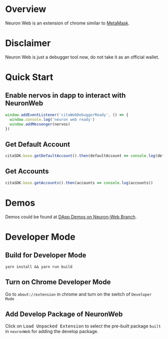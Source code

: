 # Overview

Neuron Web is an extension of chrome similar to [MetaMask](https://metamask.io).

# Disclaimer

Neuron Web is just a debugger tool now, do not take it as an official wallet.

# Quick Start

## Enable nervos in dapp to interact with NeuronWeb

```javascript
window.addEventListener('citaWebDebuggerReady', () => {
  window.console.log('neuron web ready')
  window.addMessenger(nervos)
})
```

## Get Default Account

```javascript
citaSDK.base.getDefaultAccount().then(defaultAccount => console.log(defaultAccount))
```

## Get Accounts

```javascript
citaSDK.base.getAccounts().then(accounts => console.log(accounts))
```

# Demos

Demos could be found at [DApp Demos on Neuron-Web Branch](https://github.com/cryptape/dapp-demos/tree/neuron-web).

# Developer Mode

## Build for Developer Mode

```shell
yarn install && yarn run build
```

## Turn on Chrome Developer Mode

Go to `about://extension` in chrome and turn on the switch of `Developer Mode`

## Add Develop Package of NeuronWeb

Click on <kbd>Load Unpacked Extension</kbd> to select the pre-built package `built` in `neuronWeb` for adding the develop package.
